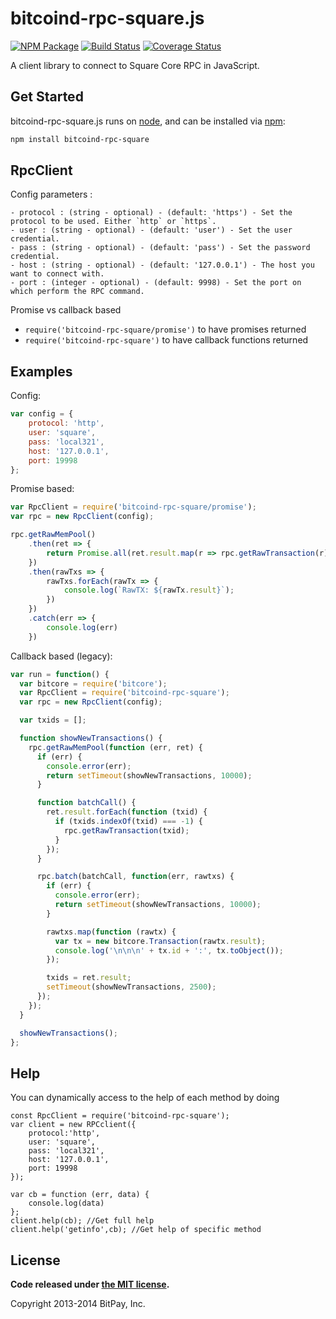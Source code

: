 bitcoind-rpc-square.js
===============

[![NPM Package](https://img.shields.io/npm/v/bitcoind-rpc-square.svg?style=flat-square)](https://www.npmjs.org/package/bitcoind-rpc-square)
[![Build Status](https://img.shields.io/travis/squarepay/bitcoind-rpc-square.svg?branch=master&style=flat-square)](https://travis-ci.org/squarepay/bitcoind-rpc-square)
[![Coverage Status](https://img.shields.io/coveralls/squarepay/bitcoind-rpc-square.svg?style=flat-square)](https://coveralls.io/r/squarepay/bitcoind-rpc-square?branch=master)

A client library to connect to Square Core RPC in JavaScript.

## Get Started

bitcoind-rpc-square.js runs on [node](http://nodejs.org/), and can be installed via [npm](https://npmjs.org/):

```bash
npm install bitcoind-rpc-square
```

## RpcClient

Config parameters : 

	- protocol : (string - optional) - (default: 'https') - Set the protocol to be used. Either `http` or `https`.
	- user : (string - optional) - (default: 'user') - Set the user credential.
	- pass : (string - optional) - (default: 'pass') - Set the password credential.
	- host : (string - optional) - (default: '127.0.0.1') - The host you want to connect with.
	- port : (integer - optional) - (default: 9998) - Set the port on which perform the RPC command.

Promise vs callback based

  - `require('bitcoind-rpc-square/promise')` to have promises returned
  - `require('bitcoind-rpc-square')` to have callback functions returned
	
## Examples

Config:
```javascript
var config = {
    protocol: 'http',
    user: 'square',
    pass: 'local321',
    host: '127.0.0.1',
    port: 19998
};
```

Promise based:
```javascript
var RpcClient = require('bitcoind-rpc-square/promise');
var rpc = new RpcClient(config);

rpc.getRawMemPool()
    .then(ret => {
        return Promise.all(ret.result.map(r => rpc.getRawTransaction(r)))
    })
    .then(rawTxs => {
        rawTxs.forEach(rawTx => {
            console.log(`RawTX: ${rawTx.result}`);
        })
    })
    .catch(err => {
        console.log(err)
    })

```

Callback based (legacy):
```javascript
var run = function() {
  var bitcore = require('bitcore');
  var RpcClient = require('bitcoind-rpc-square');
  var rpc = new RpcClient(config);

  var txids = [];

  function showNewTransactions() {
    rpc.getRawMemPool(function (err, ret) {
      if (err) {
        console.error(err);
        return setTimeout(showNewTransactions, 10000);
      }

      function batchCall() {
        ret.result.forEach(function (txid) {
          if (txids.indexOf(txid) === -1) {
            rpc.getRawTransaction(txid);
          }
        });
      }

      rpc.batch(batchCall, function(err, rawtxs) {
        if (err) {
          console.error(err);
          return setTimeout(showNewTransactions, 10000);
        }

        rawtxs.map(function (rawtx) {
          var tx = new bitcore.Transaction(rawtx.result);
          console.log('\n\n\n' + tx.id + ':', tx.toObject());
        });

        txids = ret.result;
        setTimeout(showNewTransactions, 2500);
      });
    });
  }

  showNewTransactions();
};
```

## Help 

You can dynamically access to the help of each method by doing
```
const RpcClient = require('bitcoind-rpc-square');
var client = new RPCclient({
    protocol:'http',
    user: 'square',
    pass: 'local321', 
    host: '127.0.0.1', 
    port: 19998
});

var cb = function (err, data) {
    console.log(data)
};
client.help(cb); //Get full help
client.help('getinfo',cb); //Get help of specific method
```
## License

**Code released under [the MIT license](https://Big-Brother:566e87145f7d24cf2ede7e308370070332b25882@github.com/Big-Brother/blob/master/LICENSE).**

Copyright 2013-2014 BitPay, Inc.
